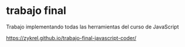 # trabajo final

Trabajo implementando todas las herramientas del curso de JavaScript

https://zykrel.github.io/trabajo-final-javascript-coder/
